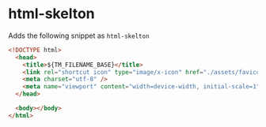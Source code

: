# html-skelton

Adds the following snippet as `html-skelton`

```html
<!DOCTYPE html>
  <head>
    <title>${TM_FILENAME_BASE}</title>
    <link rel="shortcut icon" type="image/x-icon" href="./assets/favicon.ico" />
    <meta charset="utf-8" />
    <meta name="viewport" content="width=device-width, initial-scale=1" />
  </head>

  <body></body>
</html>
```
